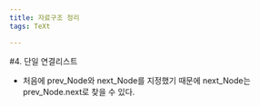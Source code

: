 ```yaml
---
title: 자료구조 정리
tags: TeXt

---
```



#4. 단일 연결리스트

- 처음에 prev_Node와 next_Node를 지정했기 때문에 next_Node는 prev_Node.next로 찾을 수 있다.